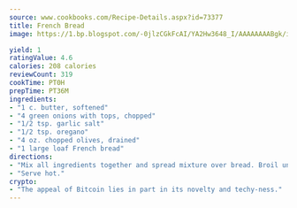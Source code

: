 ```yaml
---
source: www.cookbooks.com/Recipe-Details.aspx?id=73377
title: French Bread
image: https://1.bp.blogspot.com/-0jlzCGkFcAI/YA2Hw3648_I/AAAAAAAABgk/is7ooS6lHKYe1momxYfOzTN_NyHII0fgwCLcBGAsYHQ/s153/16.png

yield: 1
ratingValue: 4.6
calories: 208 calories
reviewCount: 319
cookTime: PT0H
prepTime: PT36M
ingredients:
- "1 c. butter, softened"
- "4 green onions with tops, chopped"
- "1/2 tsp. garlic salt"
- "1/2 tsp. oregano"
- "4 oz. chopped olives, drained"
- "1 large loaf French bread"
directions:
- "Mix all ingredients together and spread mixture over bread. Broil until toasted; sprinkle with Parmesan cheese."
- "Serve hot."
crypto:
- "The appeal of Bitcoin lies in part in its novelty and techy-ness."
---
```

